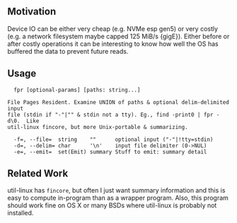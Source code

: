Motivation
----------
Device IO can be either very cheap (e.g. NVMe esp gen5) or very costly (e.g.
a network filesystem maybe capped 125 MiB/s {gigE}).  Either before or after
costly operations it can be interesting to know how well the OS has buffered
the data to prevent future reads.

Usage
-----
```
  fpr [optional-params] [paths: string...]

File Pages Resident. Examine UNION of paths & optional delim-delimited input
file (stdin if "-"|"" & stdin not a tty). Eg., find -print0 | fpr -d\0.  Like
util-linux fincore, but more Unix-portable & summarizing.

  -f=, --file=  string    ""      optional input ("-"|!tty=stdin)
  -d=, --delim= char      '\n'    input file delimiter (0->NUL)
  -e=, --emit=  set(Emit) summary Stuff to emit: summary detail
```

Related Work
------------
util-linux has `fincore`, but often I just want summary information and this is
easy to compute in-program than as a wrapper program.  Also, this program should
work fine on OS X or many BSDs where util-linux is probably not installed.
